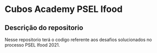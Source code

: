 # Cubos Academy PSEL Ifood

## Descrição do repositorio
Nesse repositorio terá o codigo referente aos desafios solucionados no processo PSEL Ifood 2021.